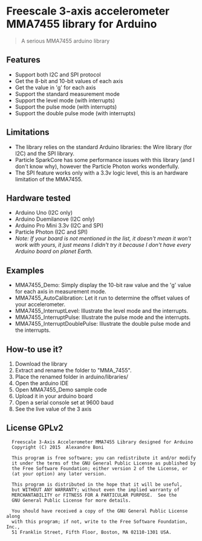 # Freescale 3-axis accelerometer MMA7455 library for Arduino
> A serious MMA7455 arduino library

## Features
* Support both I2C and SPI protocol
* Get the 8-bit and 10-bit values of each axis
* Get the value in 'g' for each axis
* Support the standard measurement mode
* Support the level mode (with interrupts)
* Support the pulse mode (with interrupts)
* Support the double pulse mode (with interrupts)

## Limitations
* The library relies on the standard Arduino libraries: the Wire library (for I2C) and the SPI library.
* Particle SparkCore has some performance issues with this library (and I don't know why), however the Particle Photon works wonderfully.
* The SPI feature works only with a 3.3v logic level, this is an hardware limitation of the MMA7455.

## Hardware tested
* Arduino Uno (I2C only)
* Arduino Duemilanove (I2C only)
* Arduino Pro Mini 3.3v (I2C and SPI)
* Particle Photon (I2C and SPI)
* *Note: If your board is not mentioned in the list,
it doesn't mean it won't work with yours, it just means I didn't try it
because I don't have every Arduino board on planet Earth.*

## Examples
* MMA7455_Demo: Simply display the 10-bit raw value and the 'g' value for each axis in measurement mode.
* MMA7455_AutoCalibration: Let it run to determine the offset values of your accelerometer.
* MMA7455_InterruptLevel: Illustrate the level mode and the interrupts.
* MMA7455_InterruptPulse: Illustrate the pulse mode and the interrupts.
* MMA7455_InterruptDoublePulse: Illustrate the double pulse mode and the interrupts.

## How-to use it?
1. Download the library
2. Extract and rename the folder to "MMA_7455".
3. Place the renamed folder in arduino/libraries/
4. Open the arduino IDE
5. Open MMA7455_Demo sample code
6. Upload it in your arduino board
7. Open a serial console set at 9600 baud
8. See the live value of the 3 axis

## License GPLv2
```
  Freescale 3-Axis Accelerometer MMA7455 Library designed for Arduino
  Copyright (C) 2015  Alexandre Boni
  
  This program is free software; you can redistribute it and/or modify
  it under the terms of the GNU General Public License as published by
  the Free Software Foundation; either version 2 of the License, or
  (at your option) any later version.
  
  This program is distributed in the hope that it will be useful,
  but WITHOUT ANY WARRANTY; without even the implied warranty of
  MERCHANTABILITY or FITNESS FOR A PARTICULAR PURPOSE.  See the
  GNU General Public License for more details.
  
  You should have received a copy of the GNU General Public License along
  with this program; if not, write to the Free Software Foundation, Inc.,
  51 Franklin Street, Fifth Floor, Boston, MA 02110-1301 USA.
```
